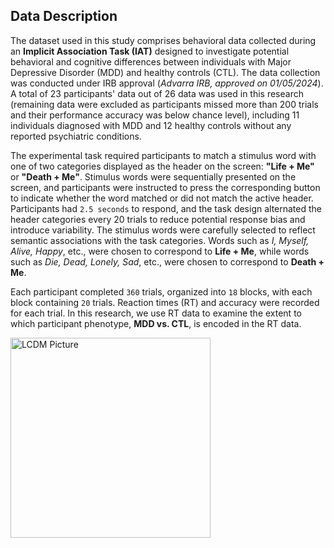 <h2>Data Description</h2>
  <p>
    The dataset used in this study comprises behavioral data collected during an 
    <strong>Implicit Association Task (IAT)</strong> designed to investigate potential 
    behavioral and cognitive differences between individuals with Major Depressive Disorder (MDD) 
    and healthy controls (CTL). The data collection was conducted under IRB approval 
    (<em>Advarra IRB, approved on 01/05/2024</em>). A total of 23 participants' data 
    out of 26 data was used in this research (remaining data were excluded as participants 
    missed more than 200 trials and their performance accuracy was below chance level), 
    including 11 individuals diagnosed with MDD and 12 healthy controls without any reported psychiatric conditions.
  </p>
  <p>
    The experimental task required participants to match a stimulus word with one of two categories 
    displayed as the header on the screen: <strong>"Life + Me"</strong> or <strong>"Death + Me"</strong>. 
    Stimulus words were sequentially presented on the screen, and participants were instructed to press 
    the corresponding button to indicate whether the word matched or did not match the active header. 
    Participants had <code>2.5 seconds</code> to respond, and the task design alternated the header categories 
    every 20 trials to reduce potential response bias and introduce variability. 
    The stimulus words were carefully selected to reflect semantic associations with the task categories. 
    Words such as <em>I, Myself, Alive, Happy</em>, etc., were chosen to correspond to <strong>Life + Me</strong>, 
    while words such as <em>Die, Dead, Lonely, Sad</em>, etc., were chosen to correspond to <strong>Death + Me</strong>.
  </p>
  <p>
    Each participant completed <code>360</code> trials, organized into <code>18</code> blocks, 
    with each block containing <code>20</code> trials. Reaction times (RT) and accuracy were recorded 
    for each trial. In this research, we use RT data to examine the extent to which participant phenotype, 
    <strong>MDD vs. CTL</strong>, is encoded in the RT data.
  </p>
<img src="Pictures/Logo_LDCM.png" alt="LCDM Picture" height="320" width="320">
